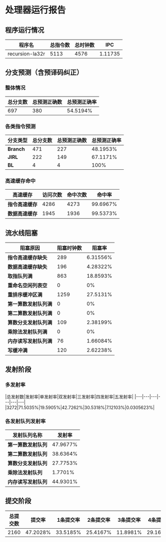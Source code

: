 # 处理器运行报告
## 程序运行情况
|程序名|总指令数|总时钟数|IPC|
|---|---|---|---|
|recursion-la32r|5113|4576|1.11735|

## 分支预测（含预译码纠正）
### 整体情况
|总分支数|总预测正确数|总预测正确率|
|---|---|---|
|697|380|54.5194%|

### 各类指令预测
|分支类型|总分支数|总预测正确数|总预测正确率|
|---|---|---|---|
|**Branch**| 471 | 227 | 48.1953%|
|**JIRL**| 222 | 149 | 67.1171%|
|**BL**| 4 | 4 | 100%|

### 高速缓存命中
|高速缓存|访问次数|命中次数|命中率|
|---|---|---|---|
|**指令高速缓存**| 4286 | 4273 | 99.6967%|
|**数据高速缓存**| 1945 | 1936 | 99.5373%|
## 流水线阻塞
|阻塞原因|阻塞时钟数|阻塞率|
|---|---|---|
|**指令高速缓存缺失**| 289 | 6.31556%|
|**数据高速缓存缺失**| 196 | 4.28322%|
|**取指队列满**| 863 | 18.8593%|
|**重命名空闲列表空**|0 | 0%|
|**重排序缓冲区满**|1259 | 27.5131%|
|**第一算数发射队列满**|0 | 0%|
|**第二算数发射队列满**|0 | 0%|
|**算数分支发射队列满**|109 | 2.38199%|
|**乘除法发射队列满**|0 | 0%|
|**内存读写发射队列满**|76 | 1.66084%|
|**写缓冲满**|120 | 2.62238%|

## 发射阶段
### 多发射率
|总发射数|发射率|单发射率|双发射率|三发射率|四发射率|五发射率|
|---|---|---|---|---|---|
|3272|71.5035%|19.5905%|42.7262%|30.5318%|7.12103%|0.0305623%|

### 各发射队列发射率
|发射队列名称|发射率|
|---|---|
|**第一算数发射队列**|47.9677%|
|**第二算数发射队列**|38.6364%|
|**算数分支发射队列**|27.7753%|
|**乘除法发射队列**|1.7701%|
|**内存读写发射队列**|44.9301%|

## 提交阶段
|总提交数|提交率|1条提交率|2条提交率|3条提交率|4条提交率|
|---|---|---|---|---|---|
|2160|47.2028%|33.5185%|25.4167%|11.8981%|29.1667%|
